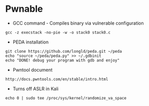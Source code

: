 # Pwnable

* GCC command - Compiles binary via vulnerable configuration
```
gcc -z execstack -no-pie -w -o stack0 stack0.c
```

* PEDA installation
```
git clone https://github.com/longld/peda.git ~/peda
echo "source ~/peda/peda.py" >> ~/.gdbinit
echo "DONE! debug your program with gdb and enjoy"
```

* Pwntool document
```
http://docs.pwntools.com/en/stable/intro.html
```

* Turns off ASLR in Kali
```
echo 0 | sudo tee /proc/sys/kernel/randomize_va_space
```
